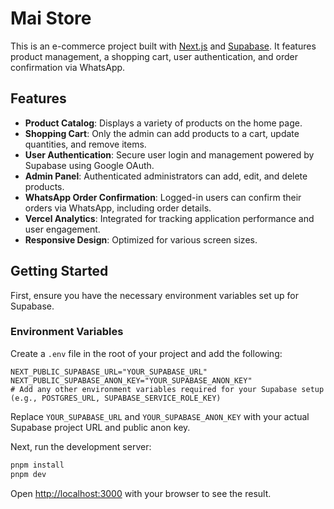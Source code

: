 # Mai Store

This is an e-commerce project built with [Next.js](https://nextjs.org) and [Supabase](https://supabase.io/). It features product management, a shopping cart, user authentication, and order confirmation via WhatsApp.

## Features

- **Product Catalog**: Displays a variety of products on the home page.
- **Shopping Cart**: Only the admin can add products to a cart, update quantities, and remove items.
- **User Authentication**: Secure user login and management powered by Supabase using Google OAuth.
- **Admin Panel**: Authenticated administrators can add, edit, and delete products.
- **WhatsApp Order Confirmation**: Logged-in users can confirm their orders via WhatsApp, including order details.
- **Vercel Analytics**: Integrated for tracking application performance and user engagement.
- **Responsive Design**: Optimized for various screen sizes.

## Getting Started

First, ensure you have the necessary environment variables set up for Supabase.

### Environment Variables

Create a `.env` file in the root of your project and add the following:

```
NEXT_PUBLIC_SUPABASE_URL="YOUR_SUPABASE_URL"
NEXT_PUBLIC_SUPABASE_ANON_KEY="YOUR_SUPABASE_ANON_KEY"
# Add any other environment variables required for your Supabase setup (e.g., POSTGRES_URL, SUPABASE_SERVICE_ROLE_KEY)
```

Replace `YOUR_SUPABASE_URL` and `YOUR_SUPABASE_ANON_KEY` with your actual Supabase project URL and public anon key.

Next, run the development server:

```bash
pnpm install
pnpm dev
```

Open [http://localhost:3000](http://localhost:3000) with your browser to see the result.
